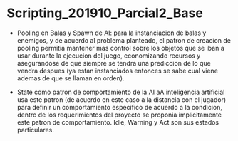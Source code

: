 # Scripting_201910_Parcial2_Base

* Pooling en Balas y Spawn de AI:
para la instanciacion de balas y enemigos, y de acuerdo al problema planteado, el patron de creacion
de pooling permitia mantener mas control sobre los objetos que se iban a usar durante la ejecucion
del juego, economizando recursos y asegurandose de que siempre se tendra una prediccion de lo que
vendra despues (ya estan instanciados entonces se sabe cual viene ademas de que se llaman en orden).

* State como patron de comportamiento de la AI
aA inteligencia artificial usa este patron (de acuerdo en este caso a la distancia con el jugador)
para definir un comportamiento especifico de acuerdo a la condicion, dentro de los requerimientos
del proyecto se proponia implicitamente este patron de comportamiento. Idle, Warning y Act son sus 
estados particulares.
